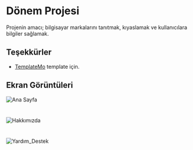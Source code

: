 # Dönem Projesi

Projenin amacı; bilgisayar markalarını tanıtmak, kıyaslamak ve kullanıcılara bilgiler sağlamak.

## Teşekkürler

- [TemplateMo](https://templatemo.com/) template için.

## Ekran Görüntüleri

![Ana Sayfa](https://resmim.net/cdn/2025/04/21/NVfNF7.png)
#
![Hakkımızda](https://resmim.net/cdn/2025/04/21/NVfXEH.png)
#
![Yardım_Destek](https://resmim.net/cdn/2025/04/21/NVfj5c.png)
  
